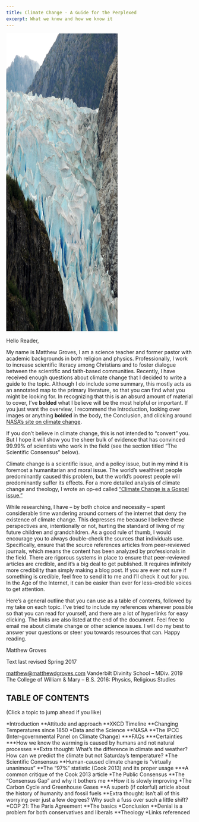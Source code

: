 ```yaml
---
title: Climate Change - A Guide for the Perplexed
excerpt: What we know and how we know it
---
```


<img src="assets/images/Glacier.jpg" width="300" height="800">

Hello Reader,

My name is Matthew Groves, I am a science teacher and former pastor with academic backgrounds in both religion and physics. Professionally, I work to increase scientific literacy among Christians and to foster dialogue between the scientific and faith-based communities. Recently, I have received enough questions about climate change that I decided to write a guide to the topic. Although I do include some summary, this mostly acts as an annotated map to the primary literature, so that you can find what you might be looking for. In recognizing that this is an absurd amount of material to cover, I’ve **bolded** what I believe will be the most helpful or important. If you just want the overview, I recommend the Introduction, looking over images or anything **bolded** in the body, the Conclusion, and clicking around [NASA’s site on climate change](http://climate.nasa.gov/).

If you don’t believe in climate change, this is not intended to “convert” you. But I hope it will show you the sheer bulk of evidence that has convinced 99.99% of scientists who work in the field (see the section titled “The Scientific Consensus” below).

Climate change is a scientific issue, and a policy issue, but in my mind it is foremost a humanitarian and moral issue. The world’s wealthiest people predominantly caused this problem, but the world’s poorest people will predominantly suffer its effects. For a more detailed analysis of climate change and theology, I wrote an op-ed called [“Climate Change is a Gospel issue.”](https://baptistnews.com/article/climate-change-gospel-issue-time-christians-acknowledged/)

While researching, I have – by both choice and necessity – spent considerable time wandering around corners of the internet that deny the existence of climate change. This depresses me because I believe these perspectives are, intentionally or not, hurting the standard of living of my future children and grandchildren. As a good rule of thumb, I would encourage you to always double-check the sources that individuals use. Specifically, ensure that the source references articles from peer-reviewed journals, which means the content has been analyzed by professionals in the field. There are rigorous systems in place to ensure that peer-reviewed articles are credible, and it’s a big deal to get published. It requires infinitely more credibility than simply making a blog post. If you are ever not sure if something is credible, feel free to send it to me and I’ll check it out for you. In the Age of the Internet, it can be easier than ever for less-credible voices to get attention.

Here’s a general outline that you can use as a table of contents, followed by my take on each topic. I’ve tried to include my references wherever possible so that you can read for yourself, and there are a lot of hyperlinks for easy clicking. The links are also listed at the end of the document. Feel free to email me about climate change or other science issues. I will do my best to answer your questions or steer you towards resources that can. Happy reading.

Matthew Groves

Text last revised Spring 2017


[matthew@matthewdgroves.com](matthew@matthewdgroves.com)
Vanderbilt Divinity School – MDiv. 2019
The College of William & Mary – B.S. 2016: Physics, Religious Studies


## TABLE OF CONTENTS
(Click a topic to jump ahead if you like)

*Introduction
**Attitude and approach
**XKCD Timeline
**Changing Temperatures since 1850
*Data and the Science
**NASA
**The IPCC (Inter-governmental Panel on Climate Change)
***FAQs
***Certainties
***How we know the warming is caused by humans and not natural processes
**Extra thought: What’s the difference in climate and weather? How can we predict the climate but not Saturday’s temperature?
*The Scientific Consensus
**Human-caused climate change is “virtually unanimous”
**The “97%” statistic (Cook 2013) and its proper usage
***A common critique of the Cook 2013 article
*The Public Consensus
**The “Consensus Gap” and why it bothers me
**How it is slowly improving
*The Carbon Cycle and Greenhouse Gases
**A superb (if colorful) article about the history of humanity and fossil fuels
**Extra thought: Isn’t all of this worrying over just a few degrees? Why such a fuss over such a little shift?
*COP 21: The Paris Agreement
**The basics
*Conclusion
**Denial is a problem for both conservatives and liberals
**Theology
*Links referenced